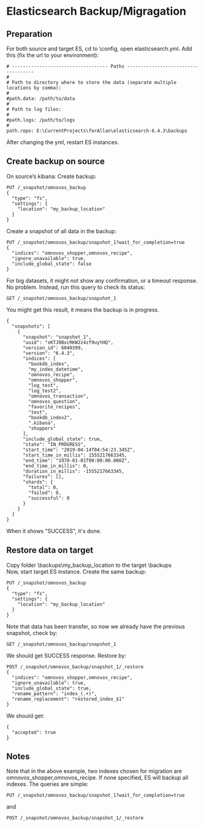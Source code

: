 # Elasticsearch Backup/Migragation

## Preparation
For both source and target ES, cd to \config\, open elasticsearch.yml. Add this (fix the url to your environment): 
```
# ----------------------------------- Paths ------------------------------------
#
# Path to directory where to store the data (separate multiple locations by comma):
#
#path.data: /path/to/data
#
# Path to log files:
#
#path.logs: /path/to/logs
#
path.repo: E:\CurrentProjects\forAllan\elasticsearch-6.4.3\backups
```
After changing the yml, restart ES instances.

## Create backup on source
On source’s kibana:
Create backup:
```
PUT /_snapshot/omnovos_backup
{
  "type": "fs",
  "settings": {
    "location": "my_backup_location"
  }
}
```

Create a snapshot of all data in the backup:
```
PUT /_snapshot/omnovos_backup/snapshot_1?wait_for_completion=true
{
  "indices": "omnovos_shopper,omnovos_recipe",
  "ignore_unavailable": true,
  "include_global_state": false
}
```

For big datasets, it might not show any confirmation, or a timeout response. No problem. Instead, run this query to check its status:
```
GET /_snapshot/omnovos_backup/snapshot_1
```

You might get this result, it means the backup is in progress. 

```
{
  "snapshots": [
    {
      "snapshot": "snapshot_1",
      "uuid": "xKTJ0BxcRKW2z4zf9uytHQ",
      "version_id": 6040399,
      "version": "6.4.3",
      "indices": [
        "bookdb_index",
        "my_index_datetime",
        "omnovos_recipe",
        "omnovos_shopper",
        "log_test",
        "log_test2",
        "omnovos_transaction",
        "omnovos_question",
        "favorite_recipes",
        "test",
        "bookdb_index2",
        ".kibana",
        "shoppers"
      ],
      "include_global_state": true,
      "state": "IN_PROGRESS",
      "start_time": "2019-04-14T04:54:23.345Z",
      "start_time_in_millis": 1555217663345,
      "end_time": "1970-01-01T00:00:00.000Z",
      "end_time_in_millis": 0,
      "duration_in_millis": -1555217663345,
      "failures": [],
      "shards": {
        "total": 0,
        "failed": 0,
        "successful": 0
      }
    }
  ]
}
```
When it shows "SUCCESS", it's done.

## Restore data on target
Copy folder \backups\my_backup_location to the target \backups\
Now, start target ES instance.
Create the same backup:
```
PUT /_snapshot/omnovos_backup
{
  "type": "fs",
  "settings": {
    "location": "my_backup_location"
  }
}
```
Note that data has been transfer, so now we already have the previous snapshot, check by:
```
GET /_snapshot/omnovos_backup/snapshot_1
```
We should get SUCCESS response.
Restore by:
```
POST /_snapshot/omnovos_backup/snapshot_1/_restore
{
  "indices": "omnovos_shopper,omnovos_recipe",
  "ignore_unavailable": true,
  "include_global_state": true,
  "rename_pattern": "index_(.+)",
  "rename_replacement": "restored_index_$1"
}
```
We should get:
```
{
  "accepted": true
}
```

## Notes
Note that in the above example, two indexes chosen for migration are omnovos_shopper,omnovos_recipe. If none specified, ES will backup all indexes. 
The queries are simple:
```
PUT /_snapshot/omnovos_backup/snapshot_1?wait_for_completion=true
```
and 
```
POST /_snapshot/omnovos_backup/snapshot_1/_restore
```
